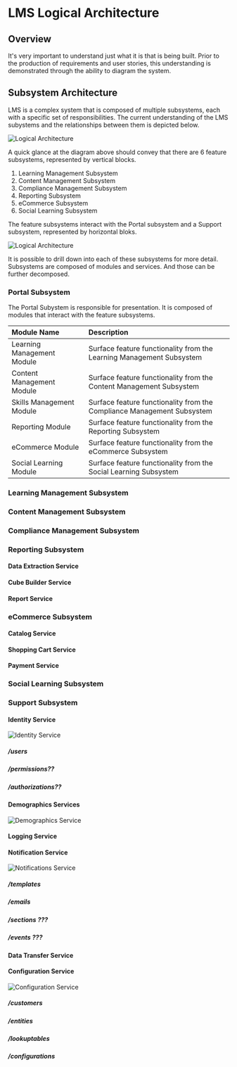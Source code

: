 # LMS Logical Architecture

## Overview
It's very important to understand just what it is that is being built.  Prior to the production of requirements and user stories, this understanding is demonstrated through the ability to diagram the system.

## Subsystem Architecture
LMS is a complex system that is composed of multiple subsystems, each with a specific set of responsibilities.  The current understanding of the LMS subystems and the relationships between them is depicted below.

![Logical Architecture](../gitbook/images/lms.architecture.2018.logical-1.png)

A quick glance at the diagram above should convey that there are 6 feature subsystems, represented by vertical blocks.

1. Learning Management Subsystem
1. Content Management Subsystem
1. Compliance Management Subsystem
1. Reporting Subsystem
1. eCommerce Subsystem
1. Social Learning Subsystem

The feature subsystems interact with the Portal subsystem and a Support subsystem, represented by horizontal bloks.

![Logical Architecture](../gitbook/images/lms.architecture.2018.logical-2.png)

It is possible to drill down into each of these subsystems for more detail.  Subsystems are composed of modules and services.  And those can be further decomposed.

### Portal Subsystem
The Portal Subystem is responsible for presentation.  It is composed of modules that interact with the feature subsystems.

| Module Name | Description
| :--- | :---
| Learning Management Module | Surface feature functionality from the Learning Management Subsystem
| Content Management Module | Surface feature functionality from the Content Management Subsystem
| Skills Management Module | Surface feature functionality from the Compliance Management Subsystem
| Reporting Module | Surface feature functionality from the Reporting Subsystem
| eCommerce Module | Surface feature functionality from the eCommerce Subsystem
| Social Learning Module | Surface feature functionality from the Social Learning Subsystem

### Learning Management Subsystem

### Content Management Subsystem

### Compliance Management Subsystem

### Reporting Subsystem
#### Data Extraction Service
#### Cube Builder Service
#### Report Service

### eCommerce Subsystem
#### Catalog Service
#### Shopping Cart Service
#### Payment Service

### Social Learning Subsystem

### Support Subsystem
#### Identity Service
![Identity Service](../gitbook/images/lms.architecture.2018.identity.png)

##### /users
##### /permissions??
##### /authorizations??

#### Demographics Services
![Demographics Service](../gitbook/images/lms.architecture.2018.demographics.png)

#### Logging Service
#### Notification Service
![Notifications Service](../gitbook/images/lms.architecture.2018.notification.png)

##### /templates
##### /emails
##### /sections ???
##### /events ???

#### Data Transfer Service
#### Configuration Service
![Configuration Service](../gitbook/images/lms.architecture.2018.configuration.png)

##### /customers
##### /entities
##### /lookuptables
##### /configurations